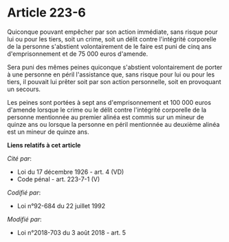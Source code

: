 # Article 223-6

Quiconque pouvant empêcher par son action immédiate, sans risque pour lui ou pour les tiers, soit un crime, soit un délit
contre l'intégrité corporelle de la personne s'abstient volontairement de le faire est puni de cinq ans d'emprisonnement et
de 75 000 euros d'amende.

Sera puni des mêmes peines quiconque s'abstient volontairement de porter à une personne en péril l'assistance que, sans
risque pour lui ou pour les tiers, il pouvait lui prêter soit par son action personnelle, soit en provoquant un secours.

Les peines sont portées à sept ans d'emprisonnement et 100 000 euros d'amende lorsque le crime ou le délit contre l'intégrité
corporelle de la personne mentionnée au premier alinéa est commis sur un mineur de quinze ans ou lorsque la personne en péril
mentionnée au deuxième alinéa est un mineur de quinze ans.

**Liens relatifs à cet article**

_Cité par_:

  - Loi du 17 décembre 1926 - art. 4 (VD)
  - Code pénal - art. 223-7-1 (V)

_Codifié par_:

  - Loi n°92-684 du 22 juillet 1992

_Modifié par_:

  - Loi n°2018-703 du 3 août 2018 - art. 5
